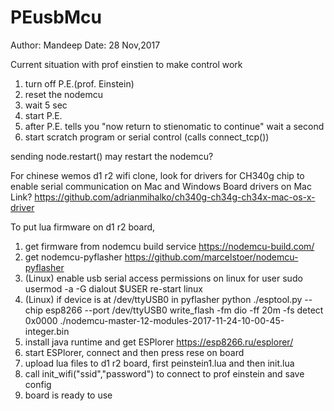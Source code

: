 # PEusbMcu
Author: Mandeep
Date: 28 Nov,2017

Current situation with prof einstien to make control work
1. turn off P.E.(prof. Einstein)
2. reset the nodemcu
3. wait 5 sec
4. start P.E.
5. after P.E. tells you "now return to stienomatic to continue" wait a second
6. start scratch program or serial control (calls connect_tcp())

sending node.restart() may restart the nodemcu?

For chinese wemos d1 r2 wifi clone, look for drivers for CH340g chip to enable serial communication on Mac and Windows
Board drivers on Mac
Link? https://github.com/adrianmihalko/ch340g-ch34g-ch34x-mac-os-x-driver

To put lua firmware on d1 r2 board, 
1. get firmware from nodemcu build service https://nodemcu-build.com/
2. get nodemcu-pyflasher https://github.com/marcelstoer/nodemcu-pyflasher
3. (Linux) enable usb serial access permissions on linux for user 
   sudo usermod -a -G dialout $USER
   re-start linux
4. (Linux) if device is at /dev/ttyUSB0 in pyflasher
python ./esptool.py --chip esp8266 --port /dev/ttyUSB0 write_flash -fm dio -ff 20m -fs detect    0x0000 ./nodemcu-master-12-modules-2017-11-24-10-00-45-integer.bin
5. install java runtime and get ESPlorer https://esp8266.ru/esplorer/
6. start ESPlorer, connect and then press rese on board
7. upload lua files to d1 r2 board, first peinstein1.lua and then init.lua
8. call init_wifi("ssid","password") to connect to prof einstein and save config
9. board is ready to use
